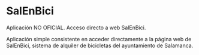 # SalEnBici

Aplicación NO OFICIAL. Acceso directo a web SalEnBici.

Aplicación simple consistente en acceder directamente a la página web de SalEnBici, sistema de alquiler de bicicletas del ayuntamiento de Salamanca.
